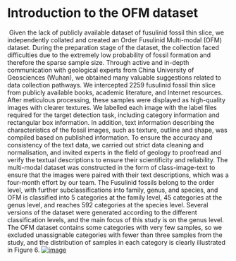 # Introduction to the OFM dataset

​        Given the lack of publicly available dataset of fusulinid fossil thin slice, we independently collated and created an Order Fusulinid Multi-modal (OFM) dataset. During the preparation stage of the dataset, the collection faced difficulties due to the extremely low probability of fossil formation and therefore the sparse sample size. Through active and in-depth communication with geological experts from China University of Geosciences (Wuhan), we obtained many valuable suggestions related to data collection pathways. We intercepted 2259 fusulinid fossil thin slice from publicly available books, academic literature, and Internet resources. After meticulous processing, these samples were displayed as high-quality images with clearer textures. We labelled each image with the label files required for the target detection task, including category information and rectangular box information. In addition, text information describing the characteristics of the fossil images, such as texture, outline and shape, was compiled based on published information. To ensure the accuracy and consistency of the text data, we carried out strict data cleaning and normalisation, and invited experts in the field of geology to proofread and verify the textual descriptions to ensure their scientificity and reliability. The multi-modal dataset was constructed in the form of class-image-text to ensure that the images were paired with their text descriptions, which was a four-month effort by our team. The Fusulinid fossils belong to the order level, with further subclassifications into family, genus, and species, and OFM is classified into 5 categories at the family level, 45 categories at the genus level, and reaches 592 categories at the species level. Several versions of the dataset were generated according to the different classification levels, and the main focus of this study is on the genus level. The OFM dataset contains some categories with very few samples, so we excluded unassignable categories with fewer than three samples from the study, and the distribution of samples in each category is clearly illustrated in Figure 6. [![image](https://private-user-images.githubusercontent.com/154036426/344477167-164ff418-3178-4f92-8a68-29a9992cb5db.png?jwt=eyJhbGciOiJIUzI1NiIsInR5cCI6IkpXVCJ9.eyJpc3MiOiJnaXRodWIuY29tIiwiYXVkIjoicmF3LmdpdGh1YnVzZXJjb250ZW50LmNvbSIsImtleSI6ImtleTUiLCJleHAiOjE3MTk3NjI1MTgsIm5iZiI6MTcxOTc2MjIxOCwicGF0aCI6Ii8xNTQwMzY0MjYvMzQ0NDc3MTY3LTE2NGZmNDE4LTMxNzgtNGY5Mi04YTY4LTI5YTk5OTJjYjVkYi5wbmc_WC1BbXotQWxnb3JpdGhtPUFXUzQtSE1BQy1TSEEyNTYmWC1BbXotQ3JlZGVudGlhbD1BS0lBVkNPRFlMU0E1M1BRSzRaQSUyRjIwMjQwNjMwJTJGdXMtZWFzdC0xJTJGczMlMkZhd3M0X3JlcXVlc3QmWC1BbXotRGF0ZT0yMDI0MDYzMFQxNTQzMzhaJlgtQW16LUV4cGlyZXM9MzAwJlgtQW16LVNpZ25hdHVyZT1hYTY4OGE2OWFhOWUyZDQxYzQxZGZhZGM2ZmJmZDg1ZGFhZjM2NzViYzU5ZDJmYWYwNTA3ODNlNTQxZGE4NWM5JlgtQW16LVNpZ25lZEhlYWRlcnM9aG9zdCZhY3Rvcl9pZD0wJmtleV9pZD0wJnJlcG9faWQ9MCJ9.AX7cLzzby_0-mqC9SWhjeLu-XtpIxP4BLI_YCgalyrU)](https://private-user-images.githubusercontent.com/154036426/344477167-164ff418-3178-4f92-8a68-29a9992cb5db.png?jwt=eyJhbGciOiJIUzI1NiIsInR5cCI6IkpXVCJ9.eyJpc3MiOiJnaXRodWIuY29tIiwiYXVkIjoicmF3LmdpdGh1YnVzZXJjb250ZW50LmNvbSIsImtleSI6ImtleTUiLCJleHAiOjE3MTk3NjI1MTgsIm5iZiI6MTcxOTc2MjIxOCwicGF0aCI6Ii8xNTQwMzY0MjYvMzQ0NDc3MTY3LTE2NGZmNDE4LTMxNzgtNGY5Mi04YTY4LTI5YTk5OTJjYjVkYi5wbmc_WC1BbXotQWxnb3JpdGhtPUFXUzQtSE1BQy1TSEEyNTYmWC1BbXotQ3JlZGVudGlhbD1BS0lBVkNPRFlMU0E1M1BRSzRaQSUyRjIwMjQwNjMwJTJGdXMtZWFzdC0xJTJGczMlMkZhd3M0X3JlcXVlc3QmWC1BbXotRGF0ZT0yMDI0MDYzMFQxNTQzMzhaJlgtQW16LUV4cGlyZXM9MzAwJlgtQW16LVNpZ25hdHVyZT1hYTY4OGE2OWFhOWUyZDQxYzQxZGZhZGM2ZmJmZDg1ZGFhZjM2NzViYzU5ZDJmYWYwNTA3ODNlNTQxZGE4NWM5JlgtQW16LVNpZ25lZEhlYWRlcnM9aG9zdCZhY3Rvcl9pZD0wJmtleV9pZD0wJnJlcG9faWQ9MCJ9.AX7cLzzby_0-mqC9SWhjeLu-XtpIxP4BLI_YCgalyrU)